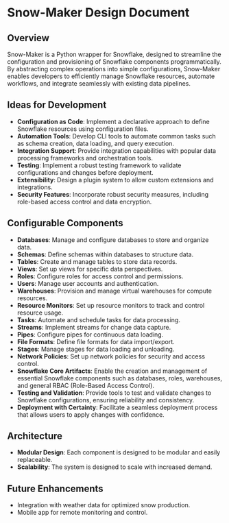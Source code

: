 # Snow-Maker Design Document

## Overview
Snow-Maker is a Python wrapper for Snowflake, designed to streamline the configuration and provisioning of Snowflake components programmatically. By abstracting complex operations into simple configurations, Snow-Maker enables developers to efficiently manage Snowflake resources, automate workflows, and integrate seamlessly with existing data pipelines.

## Ideas for Development
- **Configuration as Code**: Implement a declarative approach to define Snowflake resources using configuration files.
- **Automation Tools**: Develop CLI tools to automate common tasks such as schema creation, data loading, and query execution.
- **Integration Support**: Provide integration capabilities with popular data processing frameworks and orchestration tools.
- **Testing**: Implement a robust testing framework to validate configurations and changes before deployment.
- **Extensibility**: Design a plugin system to allow custom extensions and integrations.
- **Security Features**: Incorporate robust security measures, including role-based access control and data encryption.

## Configurable Components
- **Databases**: Manage and configure databases to store and organize data.
- **Schemas**: Define schemas within databases to structure data.
- **Tables**: Create and manage tables to store data records.
- **Views**: Set up views for specific data perspectives.
- **Roles**: Configure roles for access control and permissions.
- **Users**: Manage user accounts and authentication.
- **Warehouses**: Provision and manage virtual warehouses for compute resources.
- **Resource Monitors**: Set up resource monitors to track and control resource usage.
- **Tasks**: Automate and schedule tasks for data processing.
- **Streams**: Implement streams for change data capture.
- **Pipes**: Configure pipes for continuous data loading.
- **File Formats**: Define file formats for data import/export.
- **Stages**: Manage stages for data loading and unloading.
- **Network Policies**: Set up network policies for security and access control.
- **Snowflake Core Artifacts**: Enable the creation and management of essential Snowflake components such as databases, roles, warehouses, and general RBAC (Role-Based Access Control).
- **Testing and Validation**: Provide tools to test and validate changes to Snowflake configurations, ensuring reliability and consistency.
- **Deployment with Certainty**: Facilitate a seamless deployment process that allows users to apply changes with confidence.

## Architecture
- **Modular Design**: Each component is designed to be modular and easily replaceable.
- **Scalability**: The system is designed to scale with increased demand.

## Future Enhancements
- Integration with weather data for optimized snow production.
- Mobile app for remote monitoring and control.
